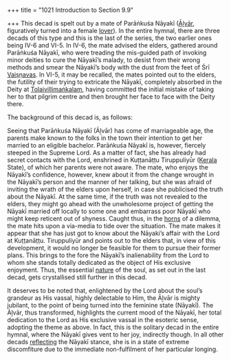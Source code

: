 +++
title = "1021 Introduction to Section 9.9"

+++
This decad is spelt out by a mate of Parāṅkuśa Nāyakī ([Āḻvār](/definition/aḻvar#vaishnavism "show Āḻvār definitions"), figuratively turned into a female [lover](/definition/lover#history "show lover definitions")). In the entire hymnal, there are three decads of this type and this is the last of the series, the two earlier ones being IV-6 and VI-5. In IV-6, the mate advised the elders, gathered around Parāṅkuśa Nāyakī, who were treading the mis-guided path of invoking minor deities to cure the Nāyakī’s malady, to desist from their wrong methods and smear the Nāyakī’s body with the dust from the feet of Śrī [Vaiṣṇavas](/definition/vaishnava#vaishnavism "show Vaiṣṇavas definitions"). In VI-5, it may be recalled, the mates pointed out to the elders, the futility of their trying to extricate the Nāyakī, completely absorbed in the Deity at [Tolaivillimaṅkalam](/definition/tolaivillimankalam#vaishnavism "show Tolaivillimaṅkalam definitions"), having committed the initial mistake of taking her to that pilgrim centre and then brought her face to face with the Deity there.

The background of this decad is, as follows:

Seeing that Parāṅkuśa Nāyakī (Āḻvār) has come of marriageable age, the parents make known to the folks in the town their intention to get her married to an eligible bachelor. Parāṅkuśa Nāyakī is, however, fiercely steeped in the Supreme Lord. As a matter of fact, she has already had secret contacts with the Lord, enshrined in Kuṭṭanāṭṭu Tiruppuliyūr ([Kerala](/definition/kerala#history "show Kerala definitions") State), of which her parents were not aware. The mate, who enjoys the Nāyakī’s confidence, however, knew about it from the change wrought in the Nāyakī’s person and the manner of her talking, but she was afraid of inviting the wrath of the elders upon herself, in case she publicised the truth about the Nāyakī. At the same time, if the truth was not revealed to the elders, they might go ahead with the unwholesome project of getting the Nāyakī married off locally to some one and embarrass poor Nāyakī who might keep reticent out of shyness. Caught thus, in the [horns](/definition/horn#history "show horns definitions") of a dilemma, the mate hits upon a via-media to tide over the situation. The mate makes it appear that she has just got to know about the Nāyaki’s affair with the Lord at Kuṭṭanāṭṭu. Tiruppuliyūr and points out to the elders that, in view of this development, it would no longer be feasible for them to pursue their former plans. This brings to the fore the Nāyakī’s inalienability from the Lord to whom she stands totally dedicated as the object of His exclusive enjoyment. Thus, the essential [nature](/definition/nature#history "show nature definitions") of the soul, as set out in the last decad, gets crystallised still further in this decad.

It deserves to be noted that, enlightened by the Lord about the soul’s grandeur as His vassal, highly delectable to Him, the Āḻvār is mighty jubilant, to the point of being turned into the feminine state (Nāyakī). The Āḻvār, thus transformed, highlights the current mood of the Nāyakī, her total dedication to the Lord as His exclusive vassal in the esoteric sense, adopting the theme as above. In fact, this is the solitary decad in the entire hymnal, where the Nāyakī gives vent to her joy, indirectly though. In all other decads [reflecting](/definition/reflecting#history "show reflecting definitions") the Nāyakī stance, she is in a state of extreme discomfiture due to the immediate non-fulfilment of her particular longing.


